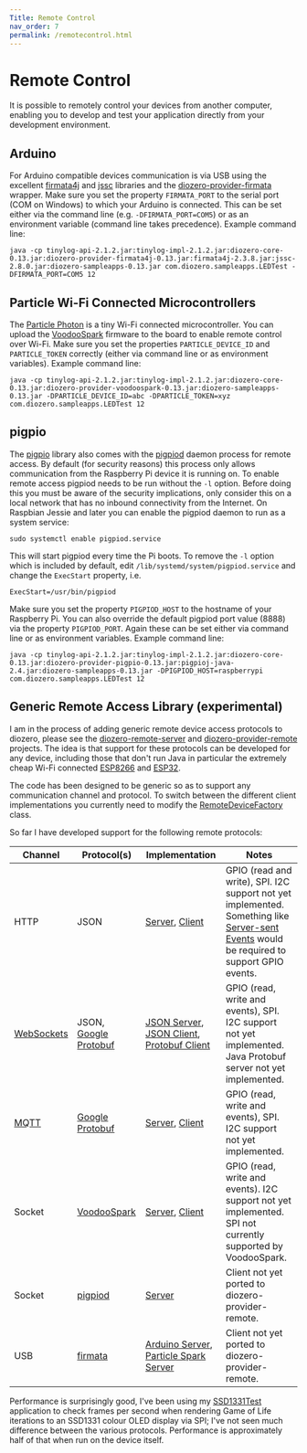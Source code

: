```yaml
---
Title: Remote Control
nav_order: 7
permalink: /remotecontrol.html
---
```


# Remote Control

It is possible to remotely control your devices from another computer, enabling you to develop and test your application directly from your development environment.

## Arduino

For Arduino compatible devices communication is via USB using the excellent [firmata4j](https://github.com/kurbatov/firmata4j) and [jssc](https://github.com/scream3r/java-simple-serial-connector) libraries and the [diozero-provider-firmata](https://github.com/mattjlewis/diozero/tree/master/diozero-provider-firmata) wrapper.
Make sure you set the property ```FIRMATA_PORT``` to the serial port (COM on Windows) to which your Arduino is connected. This can be set either via the command line (e.g. ```-DFIRMATA_PORT=COM5```) or as an environment variable (command line takes precedence).
Example command line:
```shell
java -cp tinylog-api-2.1.2.jar:tinylog-impl-2.1.2.jar:diozero-core-0.13.jar:diozero-provider-firmata4j-0.13.jar:firmata4j-2.3.8.jar:jssc-2.8.0.jar:diozero-sampleapps-0.13.jar com.diozero.sampleapps.LEDTest -DFIRMATA_PORT=COM5 12
```

## Particle Wi-Fi Connected Microcontrollers

The [Particle Photon](https://www.particle.io/products/hardware/photon-wifi-dev-kit) is a tiny Wi-Fi connected microcontroller.
You can upload the [VoodooSpark](https://github.com/voodootikigod/voodoospark) firmware to the board to enable remote control over Wi-Fi.
Make sure you set the properties ```PARTICLE_DEVICE_ID``` and ```PARTICLE_TOKEN``` correctly (either via command line or as environment variables).
Example command line:
```shell
java -cp tinylog-api-2.1.2.jar:tinylog-impl-2.1.2.jar:diozero-core-0.13.jar:diozero-provider-voodoospark-0.13.jar:diozero-sampleapps-0.13.jar -DPARTICLE_DEVICE_ID=abc -DPARTICLE_TOKEN=xyz com.diozero.sampleapps.LEDTest 12
```

## pigpio

The [pigpio](http://abyz.co.uk/rpi/pigpio/) library also comes with the [pigpiod](http://abyz.co.uk/rpi/pigpio/pigpiod.html) daemon process for remote access.
By default (for security reasons) this process only allows communication from the Raspberry Pi device it is running on.
To enable remote access pigpiod needs to be run without the ```-l``` option.
Before doing this you must be aware of the security implications, only consider this on a local network that has no inbound connectivity from the Internet.
On Raspbian Jessie and later you can enable the pigpiod daemon to run as a system service:
```shell
sudo systemctl enable pigpiod.service
```
This will start pigpiod every time the Pi boots. To remove the ```-l``` option which is included by default, edit ```/lib/systemd/system/pigpiod.service``` and change the ```ExecStart``` property, i.e.
```
ExecStart=/usr/bin/pigpiod
```
Make sure you set the property ```PIGPIOD_HOST``` to the hostname of your Raspberry Pi.
You can also override the default pigpiod port value (8888) via the property ```PIGPIOD_PORT```.
Again these can be set either via command line or as environment variables.
Example command line:
```shell
java -cp tinylog-api-2.1.2.jar:tinylog-impl-2.1.2.jar:diozero-core-0.13.jar:diozero-provider-pigpio-0.13.jar:pigpioj-java-2.4.jar:diozero-sampleapps-0.13.jar -DPIGPIOD_HOST=raspberrypi com.diozero.sampleapps.LEDTest 12
```

## Generic Remote Access Library (experimental)

I am in the process of adding generic remote device access protocols to diozero, please see the [diozero-remote-server](https://github.com/mattjlewis/diozero/tree/master/diozero-remote-server) and [diozero-provider-remote](https://github.com/mattjlewis/diozero/tree/master/diozero-provider-remote) projects.
The idea is that support for these protocols can be developed for any device, including those that don't run Java in particular the extremely cheap Wi-Fi connected [ESP8266](https://en.wikipedia.org/wiki/ESP8266) and  [ESP32](https://en.wikipedia.org/wiki/ESP32).

The code has been designed to be generic so as to support any communication channel and protocol. To switch between the different client implementations you currently need to modify the [RemoteDeviceFactory](https://github.com/mattjlewis/diozero/blob/master/diozero-provider-remote/src/main/java/com/diozero/internal/provider/remote/devicefactory/RemoteDeviceFactory.java) class.

So far I have developed support for the following remote protocols:

| Channel | Protocol(s) | Implementation | Notes |
| ------- | ----------- | -------------- | ----- |
| HTTP | JSON | [Server](https://github.com/mattjlewis/diozero/blob/master/diozero-remote-server/src/main/java/com/diozero/remote/http/DiozeroController.java), [Client](https://github.com/mattjlewis/diozero/blob/master/diozero-provider-remote/src/main/java/com/diozero/internal/provider/remote/http/JsonHttpProtocolHandler.java) | GPIO (read and write), SPI. I2C support not yet implemented. Something like [Server-sent Events](https://en.wikipedia.org/wiki/Server-sent_events) would be required to support GPIO events. |
| [WebSockets](https://en.wikipedia.org/wiki/WebSocket) | JSON, [Google Protobuf](https://developers.google.com/protocol-buffers/) | [JSON Server](https://github.com/mattjlewis/diozero/blob/master/diozero-remote-server/src/main/java/com/diozero/remote/websocket/JsonWebSocket.java), [JSON Client](https://github.com/mattjlewis/diozero/blob/master/diozero-provider-remote/src/main/java/com/diozero/internal/provider/remote/websocket/JsonWebSocketProtocolHandler.java), [Protobuf Client](https://github.com/mattjlewis/diozero/blob/master/diozero-provider-remote/src/main/java/com/diozero/internal/provider/remote/websocket/ProtobufWebSocketProtocolHandler.java) | GPIO (read, write and events), SPI. I2C support not yet implemented. Java Protobuf server not yet implemented. |
| [MQTT](https://en.wikipedia.org/wiki/MQTT) | [Google Protobuf](https://developers.google.com/protocol-buffers/) | [Server](https://github.com/mattjlewis/diozero/blob/master/diozero-remote-server/src/main/java/com/diozero/remote/mqtt/MqttServer.java), [Client](https://github.com/mattjlewis/diozero/blob/master/diozero-provider-remote/src/main/java/com/diozero/internal/provider/remote/mqtt/ProtobufMqttProtocolHandler.java) | GPIO (read, write and events), SPI. I2C support not yet implemented. |
| Socket | [VoodooSpark](https://github.com/voodootikigod/voodoospark) | [Server](https://github.com/voodootikigod/voodoospark), [Client](https://github.com/mattjlewis/diozero/blob/master/diozero-provider-remote/src/main/java/com/diozero/internal/provider/remote/voodoospark/VoodooSparkProtocolHandler.java) | GPIO (read, write and events). I2C support not yet implemented. SPI not currently supported by VoodooSpark. |
| Socket | [pigpiod](http://abyz.co.uk/rpi/pigpio/pigpiod.html) | [Server](http://abyz.co.uk/rpi/pigpio/pigpiod.html) | Client not yet ported to diozero-provider-remote. |
| USB | [firmata](https://github.com/firmata/protocol) | [Arduino Server](https://github.com/firmata/arduino), [Particle Spark Server](https://github.com/firmata/spark) | Client not yet ported to diozero-provider-remote. |

Performance is surprisingly good, I've been using my [SSD1331Test](https://github.com/mattjlewis/diozero/blob/master/diozero-sampleapps/src/main/java/com/diozero/sampleapps/SSD1331Test.java) application to check frames per second when rendering Game of Life iterations to an SSD1331 colour OLED display via SPI; I've not seen much difference between the various protocols. Performance is approximately half of that when run on the device itself.
